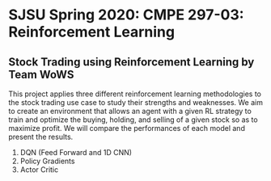 # SJSU Spring 2020: CMPE 297-03: Reinforcement Learning
## Stock Trading using Reinforcement Learning by Team WoWS

This project applies three different reinforcement learning methodologies to the stock trading use case to study their strengths and weaknesses. We aim to create an environment that allows an agent with a given RL strategy to train and optimize the buying, holding, and selling of a given stock so as to maximize profit. We will compare the performances of each model and present the results.

1. DQN (Feed Forward and 1D CNN)
2. Policy Gradients
3. Actor Critic
